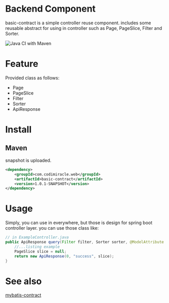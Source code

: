# Backend Component
basic-contract is a simple controller reuse component.
includes some reusable abstract for using in controller such as Page, PageSlice, Filter and Sorter.

![Java CI with Maven](https://github.com/codimiracle/basic-contract/workflows/Java%20CI%20with%20Maven/badge.svg)

# Feature
Provided class as follows:
* Page
* PageSlice
* Filter
* Sorter
* ApiResponse
# Install
## Maven
snapshot is uploaded.
```xml
<dependency>
    <groupId>com.codimiracle.web</groupId>
    <artifactId>basic-contract</artifactId>
    <version>1.0.1-SNAPSHOT</version>
</dependency>
```
# Usage
Simply, you can use in everywhere, but those is design for spring boot controller layer. you can use those class like:
```java
// in ExampleController.java
public ApiResponse query(Filter filter, Sorter sorter, @ModelAttribute Page page) {
    //...listing example
    PageSlice slice = null; 
    return new ApiResponse(0, "success", slice);
}
```
# See also
[mybatis-contract](https://github.com/codimiracle/mybatis-contract)
